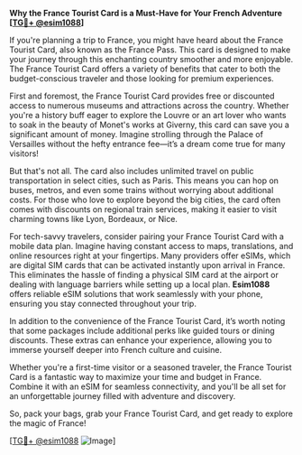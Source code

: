 **Why the France Tourist Card is a Must-Have for Your French Adventure [[TG💪+ @esim1088](https://t.me/s/esim1088)]**

If you're planning a trip to France, you might have heard about the France Tourist Card, also known as the France Pass. This card is designed to make your journey through this enchanting country smoother and more enjoyable. The France Tourist Card offers a variety of benefits that cater to both the budget-conscious traveler and those looking for premium experiences.

First and foremost, the France Tourist Card provides free or discounted access to numerous museums and attractions across the country. Whether you're a history buff eager to explore the Louvre or an art lover who wants to soak in the beauty of Monet's works at Giverny, this card can save you a significant amount of money. Imagine strolling through the Palace of Versailles without the hefty entrance fee—it’s a dream come true for many visitors!

But that's not all. The card also includes unlimited travel on public transportation in select cities, such as Paris. This means you can hop on buses, metros, and even some trains without worrying about additional costs. For those who love to explore beyond the big cities, the card often comes with discounts on regional train services, making it easier to visit charming towns like Lyon, Bordeaux, or Nice.

For tech-savvy travelers, consider pairing your France Tourist Card with a mobile data plan. Imagine having constant access to maps, translations, and online resources right at your fingertips. Many providers offer eSIMs, which are digital SIM cards that can be activated instantly upon arrival in France. This eliminates the hassle of finding a physical SIM card at the airport or dealing with language barriers while setting up a local plan. **Esim1088** offers reliable eSIM solutions that work seamlessly with your phone, ensuring you stay connected throughout your trip.

In addition to the convenience of the France Tourist Card, it’s worth noting that some packages include additional perks like guided tours or dining discounts. These extras can enhance your experience, allowing you to immerse yourself deeper into French culture and cuisine.

Whether you're a first-time visitor or a seasoned traveler, the France Tourist Card is a fantastic way to maximize your time and budget in France. Combine it with an eSIM for seamless connectivity, and you'll be all set for an unforgettable journey filled with adventure and discovery.

So, pack your bags, grab your France Tourist Card, and get ready to explore the magic of France! 

[[TG💪+ @esim1088](https://t.me/s/esim1088) ![Image](https://i.postimg.cc/Y0z9fWf4/image.png)]
